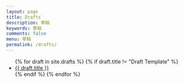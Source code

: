 ```yaml
---
layout: page
title: Drafts
description: 草稿
keywords: 草稿
comments: false
menu: 草稿
permalink: /drafts/
---
```


<ul class="listing">
{% for draft in site.drafts %}
{% if draft.title != "Draft Template" %}
<li class="listing-item"><a href="{{ draft.url }}">{{ draft.title }}</a></li>
{% endif %}
{% endfor %}
</ul>
